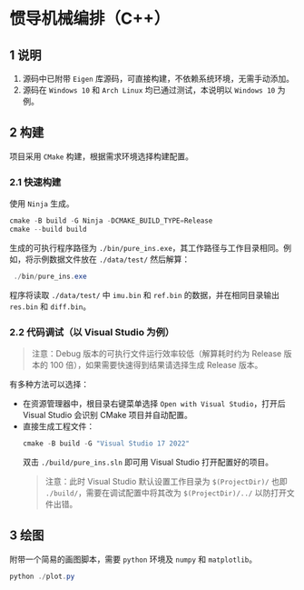 # 惯导机械编排（C++）
## 1 说明
1. 源码中已附带 `Eigen` 库源码，可直接构建，不依赖系统环境，无需手动添加。
2. 源码在 `Windows 10` 和 `Arch Linux` 均已通过测试，本说明以 `Windows 10` 为例。
## 2 构建
项目采用 `CMake` 构建，根据需求环境选择构建配置。
### 2.1 快速构建
使用 `Ninja` 生成。
```PowerShell
cmake -B build -G Ninja -DCMAKE_BUILD_TYPE=Release
cmake --build build
```
生成的可执行程序路径为 `./bin/pure_ins.exe`，其工作路径与工作目录相同。例如，将示例数据文件放在 `./data/test/` 然后解算：
```PowerShell
 ./bin/pure_ins.exe
 ```
 程序将读取 `./data/test/` 中 `imu.bin` 和 `ref.bin` 的数据，并在相同目录输出 `res.bin` 和 `diff.bin`。
 ### 2.2 代码调试（以 Visual Studio 为例）
 > 注意：Debug 版本的可执行文件运行效率较低（解算耗时约为 Release 版本的 100 倍），如果需要快速得到结果请选择生成 Release 版本。

 有多种方法可以选择：
 - 在资源管理器中，根目录右键菜单选择 `Open with Visual Studio`，打开后 Visual Studio 会识别 CMake 项目并自动配置。
 - 直接生成工程文件：
    ```PowerShell
    cmake -B build -G "Visual Studio 17 2022"
    ```
    双击 `./build/pure_ins.sln` 即可用 Visual Studio 打开配置好的项目。
    > 注意：此时 Visual Studio 默认设置工作目录为 `$(ProjectDir)/` 也即 `./build/`，需要在调试配置中将其改为 `$(ProjectDir)/../` 以防打开文件出错。
 ## 3 绘图
 附带一个简易的画图脚本，需要 `python` 环境及 `numpy` 和 `matplotlib`。
 ```PowerShell
 python ./plot.py
 ```